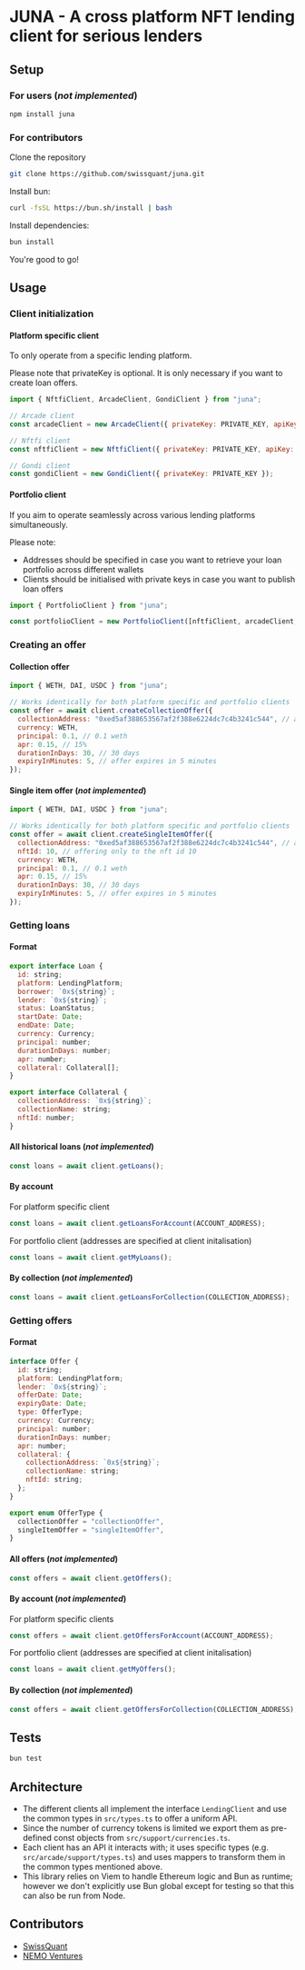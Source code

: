# JUNA - A cross platform NFT lending client for serious lenders

## Setup

### For users (**_not implemented_**)

```bash
npm install juna
```

### For contributors

Clone the repository

```bash
git clone https://github.com/swissquant/juna.git
```

Install bun:

```bash
curl -fsSL https://bun.sh/install | bash
```

Install dependencies:

```bash
bun install
```

You're good to go!

## Usage

### Client initialization

#### Platform specific client

To only operate from a specific lending platform.

Please note that privateKey is optional. It is only necessary if you want to create loan offers.

```javascript
import { NftfiClient, ArcadeClient, GondiClient } from "juna";

// Arcade client
const arcadeClient = new ArcadeClient({ privateKey: PRIVATE_KEY, apiKey: API_KEY });

// Nftfi client
const nftfiClient = new NftfiClient({ privateKey: PRIVATE_KEY, apiKey: API_KEY });

// Gondi client
const gondiClient = new GondiClient({ privateKey: PRIVATE_KEY });
```

#### Portfolio client

If you aim to operate seamlessly across various lending platforms simultaneously.

Please note:

- Addresses should be specified in case you want to retrieve your loan portfolio across different wallets
- Clients should be initialised with private keys in case you want to publish loan offers

```javascript
import { PortfolioClient } from "juna";

const portfolioClient = new PortfolioClient([nftfiClient, arcadeClient, gondiClient], [ADDRESS1, ADDRESS2]);
```

### Creating an offer

#### Collection offer

```javascript
import { WETH, DAI, USDC } from "juna";

// Works identically for both platform specific and portfolio clients
const offer = await client.createCollectionOffer({
  collectionAddress: "0xed5af388653567af2f388e6224dc7c4b3241c544", // azuki
  currency: WETH,
  principal: 0.1, // 0.1 weth
  apr: 0.15, // 15%
  durationInDays: 30, // 30 days
  expiryInMinutes: 5, // offer expires in 5 minutes
});
```

#### Single item offer (**_not implemented_**)

```javascript
import { WETH, DAI, USDC } from "juna";

// Works identically for both platform specific and portfolio clients
const offer = await client.createSingleItemOffer({
  collectionAddress: "0xed5af388653567af2f388e6224dc7c4b3241c544", // azuki
  nftId: 10, // offering only to the nft id 10
  currency: WETH,
  principal: 0.1, // 0.1 weth
  apr: 0.15, // 15%
  durationInDays: 30, // 30 days
  expiryInMinutes: 5, // offer expires in 5 minutes
});
```

### Getting loans

#### Format

```javascript
export interface Loan {
  id: string;
  platform: LendingPlatform;
  borrower: `0x${string}`;
  lender: `0x${string}`;
  status: LoanStatus;
  startDate: Date;
  endDate: Date;
  currency: Currency;
  principal: number;
  durationInDays: number;
  apr: number;
  collateral: Collateral[];
}

export interface Collateral {
  collectionAddress: `0x${string}`;
  collectionName: string;
  nftId: number;
}
```

#### All historical loans (**_not implemented_**)

```javascript
const loans = await client.getLoans();
```

#### By account

For platform specific client

```javascript
const loans = await client.getLoansForAccount(ACCOUNT_ADDRESS);
```

For portfolio client (addresses are specified at client initalisation)

```javascript
const loans = await client.getMyLoans();
```

#### By collection (**_not implemented_**)

```javascript
const loans = await client.getLoansForCollection(COLLECTION_ADDRESS);
```

### Getting offers

#### Format

```javascript
interface Offer {
  id: string;
  platform: LendingPlatform;
  lender: `0x${string}`;
  offerDate: Date;
  expiryDate: Date;
  type: OfferType;
  currency: Currency;
  principal: number;
  durationInDays: number;
  apr: number;
  collateral: {
    collectionAddress: `0x${string}`;
    collectionName: string;
    nftId: string;
  };
}

export enum OfferType {
  collectionOffer = "collectionOffer",
  singleItemOffer = "singleItemOffer",
}
```

#### All offers (**_not implemented_**)

```javascript
const offers = await client.getOffers();
```

#### By account (**_not implemented_**)

For platform specific clients

```javascript
const offers = await client.getOffersForAccount(ACCOUNT_ADDRESS);
```

For portfolio client (addresses are specified at client initalisation)

```javascript
const loans = await client.getMyOffers();
```

#### By collection (**_not implemented_**)

```javascript
const offers = await client.getOffersForCollection(COLLECTION_ADDRESS);
```

## Tests

```bash
bun test
```

## Architecture

- The different clients all implement the interface `LendingClient` and use the common types in `src/types.ts` to offer
  a uniform API.
- Since the number of currency tokens is limited we export them as pre-defined const objects
  from `src/support/currencies.ts`.
- Each client has an API it interacts with; it uses specific types (e.g. `src/arcade/support/types.ts`) and uses mappers
  to transform them in the common types mentioned above.
- This library relies on Viem to handle Ethereum logic and Bun as runtime; however we don't explicitly use Bun global
  except for testing so that this can also be run from Node.

## Contributors

- [SwissQuant](https://github.com/swissquant)
- [NEMO Ventures](https://github.com/nemoengineering)
